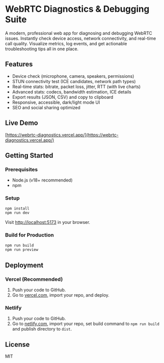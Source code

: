 # WebRTC Diagnostics & Debugging Suite 

A modern, professional web app for diagnosing and debugging WebRTC issues. Instantly check device access, network connectivity, and real-time call quality. Visualize metrics, log events, and get actionable troubleshooting tips all in one place.

## Features
- Device check (microphone, camera, speakers, permissions) 
- STUN connectivity test (ICE candidates, network path types)
- Real-time stats: bitrate, packet loss, jitter, RTT (with live charts)
- Advanced stats: codecs, bandwidth estimation, ICE details
- Export results (JSON, CSV) and copy to clipboard
- Responsive, accessible, dark/light mode UI 
- SEO and social sharing optimized

## Live Demo
[https://webrtc-diagnostics.vercel.app/](https://webrtc-diagnostics.vercel.app/)

## Getting Started 

### Prerequisites
- Node.js (v18+ recommended) 
- npm

### Setup
```bash 
npm install
npm run dev
```
Visit [http://localhost:5173](http://localhost:5173) in your browser.

### Build for Production
```bash
npm run build
npm run preview
```

## Deployment
### Vercel (Recommended)
1. Push your code to GitHub.
2. Go to [vercel.com](https://vercel.com/), import your repo, and deploy.

### Netlify
1. Push your code to GitHub.
2. Go to [netlify.com](https://netlify.com/), import your repo, set build command to `npm run build` and publish directory to `dist`.

## License
MIT
